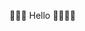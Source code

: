 🌱🌱🌱 Hello 🌱🌱🌱🌱 

<!---
soovwv/soovwv is a ✨ special ✨ repository because its `README.md` (this file) appears on your GitHub profile.
You can click the Preview link to take a look at your changes.
--->

